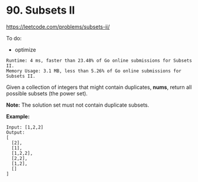 # 90. Subsets II

https://leetcode.com/problems/subsets-ii/

To do:
- optimize

```
Runtime: 4 ms, faster than 23.48% of Go online submissions for Subsets II.
Memory Usage: 3.1 MB, less than 5.26% of Go online submissions for Subsets II.
```

Given a collection of integers that might contain duplicates, **nums**, return all possible subsets (the power set).

**Note:** The solution set must not contain duplicate subsets.

**Example:**
```
Input: [1,2,2]
Output:
[
  [2],
  [1],
  [1,2,2],
  [2,2],
  [1,2],
  []
]
```